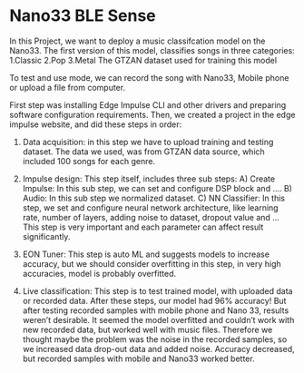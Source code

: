 # Nano33 BLE Sense
In this Project, we want to deploy a music classifcation model on the Nano33.
The first version of this model, classifies songs in three categories: 1.Classic 2.Pop 3.Metal
The GTZAN dataset used for training this model

To test and use mode, we can record the song with Nano33, Mobile phone or upload a file from computer.






First step was installing Edge Impulse CLI and other drivers and preparing software configuration requirements.
Then, we created a project in the edge impulse website, and did these steps in order:
1.	Data acquisition: in this step we have to upload training and testing dataset.
The data we used, was from GTZAN data source, which included 100 songs for each genre.
2.	Impulse design: This step itself, includes three sub steps:
A)	Create Impulse: In this sub step, we can set and configure DSP block and ….
B)	Audio: In this sub step we normalized dataset.
C)	NN Classifier: In this step, we set and configure neural network architecture, like learning rate, number of layers, adding noise to dataset, dropout value and …
This step is very important and each parameter can affect result significantly.

 
 
 
 
3.	EON Tuner: This step is auto ML and suggests models to increase accuracy, but we should consider overfitting in this step, in very high accuracies, model is probably overfitted.
4.	Live classification: This step is to test trained model, with uploaded data or recorded data.
After these steps, our model had 96% accuracy! But after testing recorded samples with mobile phone and Nano 33, results weren’t desirable. It seemed the model overfitted and couldn’t work with new recorded data, but worked well with music files. Therefore we thought maybe the problem was the noise in the recorded samples, so we increased data drop-out data and added noise.
Accuracy decreased, but recorded samples with mobile and Nano33 worked better.
